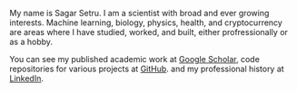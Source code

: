 
My name is Sagar Setru. I am a scientist with broad and ever growing interests. Machine learning, biology, physics, health, and cryptocurrency are areas where I have studied, worked, and built, either profressionally or as a hobby.

You can see my published academic work at [Google Scholar](https://scholar.google.com/citations?user=1GEQv5gAAAAJ&hl=en), code repositories for various projects at [GitHub](https://github.com/sagarsetru). and my professional history at [LinkedIn](https://www.linkedin.com/in/sagar-setru/).
